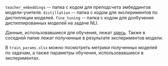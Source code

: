 `teacher_embeddings` -- папка с кодом для преподсчета эмбеддингов модели-учителя.
`distillation` -- папка с кодом для экспериментов по дистилляции моделей.
`fine_tuning` -- папка с кодом для дообучения дистиллированных моделей на задаче NLI.

Данные, использовавшиеся для обучения, лежат [здесь](https://drive.google.com/drive/folders/11eiJzDebR4XhPRM8OX3brW-ZasP79syV?usp=sharing). Также в соседней папке лежат полученные в результате экспериментов модели.

В `train_params.xlsx` можно посмотреть метрики полученных моделей по задачам, а также параметры обучения, использовавшиеся в экспериментах.